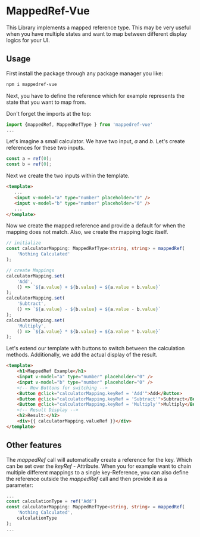 # MappedRef-Vue

This Library implements a mapped reference type. This may be very useful when you have multiple states and want to map between different display logics for your UI.

## Usage

First install the package through any package manager you like:

```bash
npm i mappedref-vue
```

Next, you have to define the reference which for example represents the state that you want to map from.

Don't forget the imports at the top:

```ts
import {mappedRef, MappedRefType } from 'mappedref-vue'
...
```

Let's imagine a small calculator. We have two input, *a* and *b*. Let's create references for these two inputs.

```ts
const a = ref(0);
const b = ref(0);
```

Next we create the two inputs within the template.
```html
<template>
   ...
   <input v-model="a" type="number" placeholder="0" />
   <input v-model="b" type="number" placeholder="0" />
   ...
</template>
```

Now we create the mapped reference and provide a default for when the mapping does not match. Also, we create the mapping logic itself.

```ts
// initialize
const calculatorMapping: MappedRefType<string, string> = mappedRef(
    'Nothing Calculated'
);

// create Mappings
calculatorMapping.set(
    'Add',
    () => `${a.value} + ${b.value} = ${a.value + b.value}`
);
calculatorMapping.set(
    'Subtract',
    () => `${a.value} - ${b.value} = ${a.value - b.value}`
);
calculatorMapping.set(
    'Multiply',
    () => `${a.value} * ${b.value} = ${a.value * b.value}`
);
```

Let's extend our template with buttons to switch between the calculation methods. Additionally, we add the actual display of the result.

```html
<template>
    <h1>MappedRef Example</h1>
    <input v-model="a" type="number" placeholder="0" />
    <input v-model="b" type="number" placeholder="0" />
    <!-- New Buttons for switching -->
    <Button @click="calculatorMapping.keyRef = 'Add'">Add</Button>
    <Button @click="calculatorMapping.keyRef = 'Subtract'">Subtract</Button>
    <Button @click="calculatorMapping.keyRef = 'Multiply'">Multiply</Button>
    <!-- Result Display -->
    <h2>Result:</h2>
    <div>{{ calculatorMapping.valueRef }}</div>
</template>
```

## Other features

The *mappedRef* call will automatically create a reference for the key. Which can be set over the *keyRef* - Attribute. When you for example want to chain multiple different mappings to a single key-Reference, you can also define the reference outside the *mappedRef* call and then provide it as a parameter:

```ts
...
const calculationType = ref('Add')
const calculatorMapping: MappedRefType<string, string> = mappedRef(
    'Nothing Calculated',
    calculationType
);
...
```

